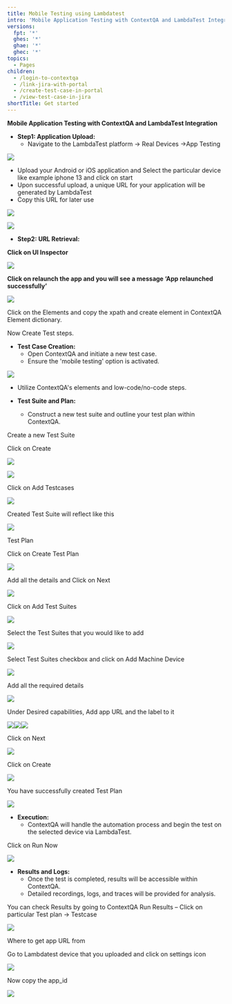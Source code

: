 ```yaml
---
title: Mobile Testing using Lambdatest 
intro: 'Mobile Application Testing with ContextQA and LambdaTest Integration'
versions:
  fpt: '*'
  ghes: '*'
  ghae: '*'
  ghec: '*'
topics:
  - Pages
children:
  - /login-to-contextqa
  - /link-jira-with-portal
  - /create-test-case-in-portal
  - /view-test-case-in-jira
shortTitle: Get started
---
```

**Mobile Application Testing with ContextQA and LambdaTest Integration**

- **Step1: Application Upload:**
  - Navigate to the LambdaTest platform -> Real Devices ->App Testing

![](../Mobile-Testing-with-Lambdatest/mobile-images/Aspose.Words.7d631ad0-db57-4dbb-b7d3-b7218ed71d68.001.png)

- Upload your Android or iOS application and Select the particular device like example iphone 13 and click on start
- Upon successful upload, a unique URL for your application will be generated by LambdaTest
- Copy this URL for later use

![](../Mobile-Testing-with-Lambdatest/mobile-images/Aspose.Words.7d631ad0-db57-4dbb-b7d3-b7218ed71d68.002.png)

![](../Mobile-Testing-with-Lambdatest/mobile-images/Aspose.Words.7d631ad0-db57-4dbb-b7d3-b7218ed71d68.003.png)

- **Step2: URL Retrieval:**

**Click on UI Inspector** 

![](../Mobile-Testing-with-Lambdatest/mobile-images/Aspose.Words.7d631ad0-db57-4dbb-b7d3-b7218ed71d68.004.png)

**Click on relaunch the app and you will see a message ‘App relaunched successfully’**

![](../Mobile-Testing-with-Lambdatest/mobile-images/Aspose.Words.7d631ad0-db57-4dbb-b7d3-b7218ed71d68.005.png)

Click on the Elements and copy the xpath and create element in ContextQA Element dictionary.

Now Create Test steps.


- **Test Case Creation:**
  - Open ContextQA and initiate a new test case.
  - Ensure the 'mobile testing' option is activated.

![](../Mobile-Testing-with-Lambdatest/mobile-images/Aspose.Words.7d631ad0-db57-4dbb-b7d3-b7218ed71d68.006.png)

- Utilize ContextQA's elements and low-code/no-code steps.



- **Test Suite and Plan:**
  - Construct a new test suite and outline your test plan within ContextQA.

Create a new Test Suite

Click on Create

![](../Mobile-Testing-with-Lambdatest/mobile-images/Aspose.Words.7d631ad0-db57-4dbb-b7d3-b7218ed71d68.007.png)

![](../Mobile-Testing-with-Lambdatest/mobile-images/Aspose.Words.7d631ad0-db57-4dbb-b7d3-b7218ed71d68.008.png)

Click on Add Testcases

![](../Mobile-Testing-with-Lambdatest/mobile-images/Aspose.Words.7d631ad0-db57-4dbb-b7d3-b7218ed71d68.009.png)


Created Test Suite will reflect like this

![](../Mobile-Testing-with-Lambdatest/mobile-images/Aspose.Words.7d631ad0-db57-4dbb-b7d3-b7218ed71d68.010.png)

Test Plan

Click on Create Test Plan

![](../Mobile-Testing-with-Lambdatest/mobile-images/Aspose.Words.7d631ad0-db57-4dbb-b7d3-b7218ed71d68.011.png)

Add all the details and Click on Next

![](../Mobile-Testing-with-Lambdatest/mobile-images/Aspose.Words.7d631ad0-db57-4dbb-b7d3-b7218ed71d68.012.png)

Click on Add Test Suites

![](../Mobile-Testing-with-Lambdatest/mobile-images/Aspose.Words.7d631ad0-db57-4dbb-b7d3-b7218ed71d68.013.png)

Select the Test Suites that you would like to add

![](../Mobile-Testing-with-Lambdatest/mobile-images/Aspose.Words.7d631ad0-db57-4dbb-b7d3-b7218ed71d68.014.png)


Select Test Suites checkbox and click on Add Machine Device

![](../Mobile-Testing-with-Lambdatest/mobile-images/Aspose.Words.7d631ad0-db57-4dbb-b7d3-b7218ed71d68.015.png)

Add all the required details

![](../Mobile-Testing-with-Lambdatest/mobile-images/Aspose.Words.7d631ad0-db57-4dbb-b7d3-b7218ed71d68.016.png)

Under Desired capabilities, Add app URL and the label to it

![](../Mobile-Testing-with-Lambdatest/mobile-images/Aspose.Words.7d631ad0-db57-4dbb-b7d3-b7218ed71d68.017.png)![](../Mobile-Testing-with-Lambdatest/mobile-images/Aspose.Words.7d631ad0-db57-4dbb-b7d3-b7218ed71d68.018.png)![](../Mobile-Testing-with-Lambdatest/mobile-images/Aspose.Words.7d631ad0-db57-4dbb-b7d3-b7218ed71d68.019.png)

Click on Next

![](../Mobile-Testing-with-Lambdatest/mobile-images/Aspose.Words.7d631ad0-db57-4dbb-b7d3-b7218ed71d68.020.png)


Click on Create

![](../Mobile-Testing-with-Lambdatest/mobile-images/Aspose.Words.7d631ad0-db57-4dbb-b7d3-b7218ed71d68.021.png)

You have successfully created Test Plan


![](../Mobile-Testing-with-Lambdatest/mobile-images/Aspose.Words.7d631ad0-db57-4dbb-b7d3-b7218ed71d68.022.png)

- **Execution:**
  - ContextQA will handle the automation process and begin the test on the selected device via LambdaTest.

Click on Run Now

![](../Mobile-Testing-with-Lambdatest/mobile-images/Aspose.Words.7d631ad0-db57-4dbb-b7d3-b7218ed71d68.023.png)

- **Results and Logs:**
  - Once the test is completed, results will be accessible within ContextQA.
  - Detailed recordings, logs, and traces will be provided for analysis.

You can check Results by going to ContextQA Run Results – Click on particular Test plan -> Testcase



![](../Mobile-Testing-with-Lambdatest/mobile-images/Aspose.Words.7d631ad0-db57-4dbb-b7d3-b7218ed71d68.024.png)

Where to get app URL from

Go to Lambdatest device that you uploaded and click on settings icon

![](../Mobile-Testing-with-Lambdatest/mobile-images/Aspose.Words.7d631ad0-db57-4dbb-b7d3-b7218ed71d68.025.png)

Now copy the app\_id

![](../Mobile-Testing-with-Lambdatest/mobile-images/Aspose.Words.7d631ad0-db57-4dbb-b7d3-b7218ed71d68.026.png)







